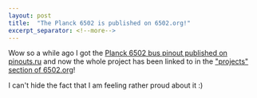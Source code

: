 ```yaml
---
layout: post
title:  "The Planck 6502 is published on 6502.org!"
excerpt_separator: <!--more-->
---
```


Wow so a while ago I got the [Planck 6502 bus pinout published on pinouts.ru](/news/2021/03/02/planck-6502-pinout-published-pinouts-ru.md/) and now the whole project has been linked to in the ["projects" section of 6502.org](http://6502.org/homebuilt/)!

I can't hide the fact that I am feeling rather proud about it :)



